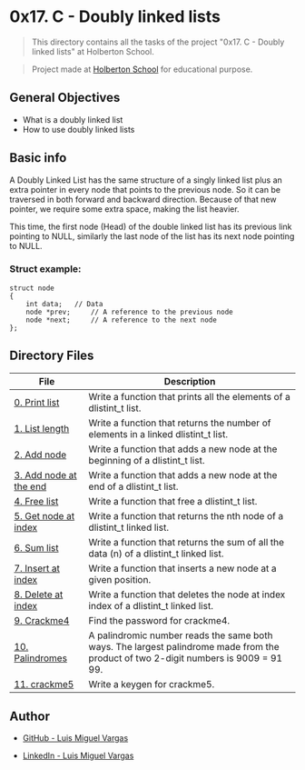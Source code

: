 # 0x17. C - Doubly linked lists

> This directory contains all the tasks of the project "0x17. C - Doubly linked lists" at Holberton School.

> Project made at [Holberton School](https://www.holbertonschool.com "Holberton School.") for educational purpose.

## General Objectives

* What is a doubly linked list
* How to use doubly linked lists

## Basic info

A Doubly Linked List has the same structure of a singly linked list plus an extra pointer in every node that points to the previous node. So it can be traversed in both forward and backward direction.
Because of that new pointer, we require some extra space, making the list heavier.

This time, the first node (Head) of the double linked list has its previous link pointing to NULL, similarly the last node of the list has its next node pointing to NULL.

### Struct example:
```
struct node
{
	int data;	// Data
	node *prev;  	// A reference to the previous node
	node *next; 	// A reference to the next node
};
```
## Directory Files

| **File** | **Description** |
|----------|-----------------|
| [0. Print list](./0-print_dlistint.c) | Write a function that prints all the elements of a dlistint_t list. |
| [1. List length](./1-dlistint_len.c) | Write a function that returns the number of elements in a linked dlistint_t list. |
| [2. Add node](./2-add_dnodeint.c) | Write a function that adds a new node at the beginning of a dlistint_t list. |
| [3. Add node at the end](./3-add_dnodeint_end.c) | Write a function that adds a new node at the end of a dlistint_t list. |
| [4. Free list](./4-free_dlistint.c) | Write a function that free a dlistint_t list. |
| [5. Get node at index](./5-get_dnodeint.c) | Write a function that returns the nth node of a dlistint_t linked list. |
| [6. Sum list](./6-sum_dlistint.c) | Write a function that returns the sum of all the data (n) of a dlistint_t linked list. |
| [7. Insert at index](./7-insert_dnodeint.c) | Write a function that inserts a new node at a given position. |
| [8. Delete at index](./8-delete_dnodeint.c) | Write a function that deletes the node at index index of a dlistint_t linked list. |
| [9. Crackme4](./100-password) | Find the password for crackme4. |
| [10. Palindromes](./102-result) | A palindromic number reads the same both ways. The largest palindrome made from the product of two 2-digit numbers is 9009 = 91  99. |
| [11. crackme5](./103-keygen.c) | Write a keygen for crackme5. |

## Author

* [GitHub - Luis Miguel Vargas](https://github.com/luismvargasg)

* [LinkedIn - Luis Miguel Vargas](https://www.linkedin.com/in/luismvargasg/)
